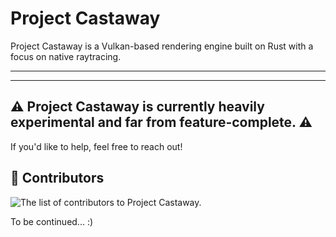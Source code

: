 # Project Castaway

Project Castaway is a Vulkan-based rendering engine built on Rust with a focus on native raytracing.

___
___
## :warning: __Project Castaway is currently heavily experimental and far from feature-complete.__ :warning:

If you'd like to help, feel free to reach out!

## :muscle: Contributors

![The list of contributors to Project Castaway.](https://contrib.rocks/image?repo=ABitOff/project-castaway)

To be continued... :)
